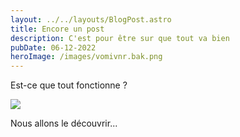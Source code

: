 ```yaml
---
layout: ../../layouts/BlogPost.astro
title: Encore un post
description: C'est pour être sur que tout va bien
pubDate: 06-12-2022
heroImage: /images/vomivnr.bak.png
---
```

E﻿st-ce que tout fonctionne ?

![](/images/danseur-2-.gif)

N﻿ous allons le découvrir...